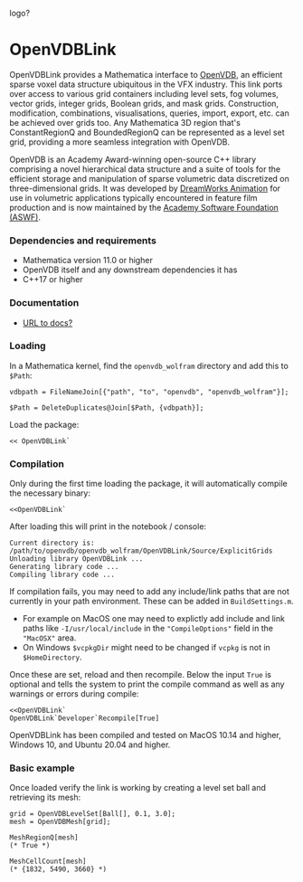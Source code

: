 logo?

# OpenVDBLink
OpenVDBLink provides a Mathematica interface to [OpenVDB](https://www.openvdb.org), an efficient sparse voxel data structure ubiquitous in the VFX industry. This link ports over access to various grid containers including level sets, fog volumes, vector grids, integer grids, Boolean grids, and mask grids. Construction, modification, combinations, visualisations, queries, import, export, etc. can be achieved over grids too. Any Mathematica 3D region that's ConstantRegionQ and BoundedRegionQ can be represented as a level set grid, providing a more seamless integration with OpenVDB.

OpenVDB is an Academy Award-winning open-source C++ library comprising a novel hierarchical data structure and a suite of tools for the efficient storage and manipulation of sparse volumetric data discretized on three-dimensional grids. It was developed by [DreamWorks Animation](http://www.dreamworksanimation.com/) for use in volumetric applications typically encountered in feature film production and is now maintained by the [Academy Software Foundation (ASWF)](https://www.aswf.io/).

### Dependencies and requirements

* Mathematica version 11.0 or higher
* OpenVDB itself and any downstream dependencies it has
* C++17 or higher

### Documentation

* [URL to docs?](.....)

### Loading

In a Mathematica kernel, find the `openvdb_wolfram` directory and add this to `$Path`:

```
vdbpath = FileNameJoin[{"path", "to", "openvdb", "openvdb_wolfram"}];

$Path = DeleteDuplicates@Join[$Path, {vdbpath}];
```

Load the package:

```
<< OpenVDBLink`
```

### Compilation

Only during the first time loading the package, it will automatically compile the necessary binary:

```
<<OpenVDBLink`
```

After loading this will print in the notebook / console:

```
Current directory is: /path/to/openvdb/openvdb_wolfram/OpenVDBLink/Source/ExplicitGrids
Unloading library OpenVDBLink ...
Generating library code ...
Compiling library code ...
```

If compilation fails, you may need to add any include/link paths that are not currently in your path environment. These can be added in `BuildSettings.m`.

* For example on MacOS one may need to explictly add include and link paths like `-I/usr/local/include` in the `"CompileOptions"` field in the `"MacOSX"` area.
* On Windows `$vcpkgDir` might need to be changed if `vcpkg` is not in `$HomeDirectory`.

Once these are set, reload and then recompile. Below the input `True` is optional and tells the system to print the compile command as well as any warnings or errors during compile:

```
<<OpenVDBLink`
OpenVDBLink`Developer`Recompile[True]
```

OpenVDBLink has been compiled and tested on MacOS 10.14 and higher, Windows 10, and Ubuntu 20.04 and higher.

###  Basic example

Once loaded verify the link is working by creating a level set ball and retrieving its mesh:

```
grid = OpenVDBLevelSet[Ball[], 0.1, 3.0];
mesh = OpenVDBMesh[grid];

MeshRegionQ[mesh]
(* True *)

MeshCellCount[mesh]
(* {1832, 5490, 3660} *)
```
